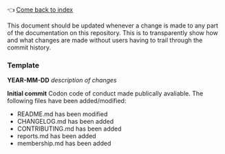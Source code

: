 :point_left: [Come back to index](README.md)

This document should be updated whenever a change is made to any part of the documentation on this repository. This is to transparently show how and what changes are made without users having to trail through the commit history.

### Template

**YEAR-MM-DD**
*description of changes*

**Initial commit**
Codon code of conduct made publically avaliable. The following files have been added/modified:
- README.md has been modified
- CHANGELOG.md has been added
- CONTRIBUTING.md has been added
- reports.md has been added
- membership.md has been added